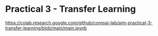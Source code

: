 # Practical 3 - Transfer Learning

https://colab.research.google.com/github/compai-lab/aim-practical-3-transfer-learning/blob/main/main.ipynb

